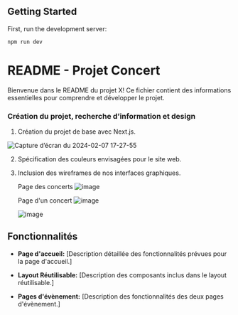 ## Getting Started

First, run the development server:

```bash
npm run dev
```



# README - Projet Concert

Bienvenue dans le README du projet X! Ce fichier contient des informations essentielles pour comprendre et développer le projet. 

### Création du projet, recherche d’information et design

1. Création du projet de base avec Next.js.

![Capture d’écran du 2024-02-07 17-27-55](https://github.com/lamine-f/concert.remote-ca/assets/133556400/645188ed-5a6e-4499-b71a-39137d2fe7a6)


2. Spécification des couleurs envisagées pour le site web.
3. Inclusion des wireframes de nos interfaces graphiques.

    Page des concerts
   ![image](https://github.com/lamine-f/concert.remote-ca/assets/133556400/bf5a0ab1-fd3d-4a86-be5d-df4a4d0898e1)


    Page d'un concert
     ![image](https://github.com/lamine-f/concert.remote-ca/assets/133556400/e61079bd-807a-4c6a-ad67-6338114f72cc)

   ![image](https://github.com/lamine-f/concert.remote-ca/assets/133556400/831dc14e-e4b4-4749-8643-cfc3fbc1aa35)




## Fonctionnalités

- **Page d'accueil:** [Description détaillée des fonctionnalités prévues pour la page d'accueil.]

- **Layout Réutilisable:** [Description des composants inclus dans le layout réutilisable.]

- **Pages d'évènement:** [Description des fonctionnalités des deux pages d'évènement.]
